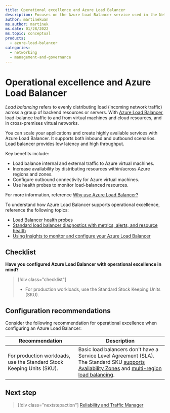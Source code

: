 ```yaml
---
title: Operational excellence and Azure Load Balancer
description: Focuses on the Azure Load Balancer service used in the Networking solution to provide best-practice and configuration recommendations related to Operational excellence.
author: martinekuan
ms.author: martinek
ms.date: 01/28/2022
ms.topic: conceptual
products:
  - azure-load-balancer
categories:
  - networking
  - management-and-governance
---
```


# Operational excellence and Azure Load Balancer

*Load balancing* refers to evenly distributing load (incoming network traffic) across a group of backend resources or servers. With [Azure Load Balancer](/azure/load-balancer/), load-balance traffic to and from virtual machines and cloud resources, and in cross-premises virtual networks.

You can scale your applications and create highly available services with Azure Load Balancer. It supports both inbound and outbound scenarios. Load balancer provides low latency and high throughput.

Key benefits include:

- Load balance internal and external traffic to Azure virtual machines.
- Increase availability by distributing resources within/across Azure regions and zones.
- Configure outbound connectivity for Azure virtual machines.
- Use health probes to monitor load-balanced resources.

For more information, reference [Why use Azure Load Balancer?](/azure/load-balancer/load-balancer-overview#why-use-azure-load-balancer)

To understand how Azure Load Balancer supports operational excellence, reference the following topics:

- [Load Balancer health probes](/azure/load-balancer/load-balancer-custom-probe-overview)
- [Standard load balancer diagnostics with metrics, alerts, and resource health](/azure/load-balancer/load-balancer-standard-diagnostics)
- [Using Insights to monitor and configure your Azure Load Balancer](/azure/load-balancer/load-balancer-insights)

## Checklist

**Have you configured Azure Load Balancer with operational excellence in mind?**

> [!div class="checklist"]
> - For production workloads, use the Standard Stock Keeping Units (SKU).

## Configuration recommendations

Consider the following recommendation for operational excellence when configuring an Azure Load Balancer:

|Recommendation|Description|
|--------------|-----------|
|For production workloads, use the Standard Stock Keeping Units (SKU).|Basic load balancers don't have a Service Level Agreement (SLA). The Standard SKU [supports Availability Zones](/azure/load-balancer/load-balancer-standard-availability-zones) and [multi-region load balancing](/azure/load-balancer/cross-region-overview).|

## Next step

> [!div class="nextstepaction"]
> [Reliability and Traffic Manager](../traffic-manager/reliability.md)
